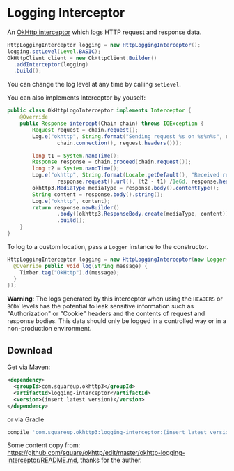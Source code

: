 Logging Interceptor
===================

An [OkHttp interceptor][1] which logs HTTP request and response data.

```java
HttpLoggingInterceptor logging = new HttpLoggingInterceptor();
logging.setLevel(Level.BASIC);
OkHttpClient client = new OkHttpClient.Builder()
  .addInterceptor(logging)
  .build();
```

You can change the log level at any time by calling `setLevel`.

You can also implements Interceptor by youself:
```java
public class OkHttpLogoInterceptor implements Interceptor {
    @Override
    public Response intercept(Chain chain) throws IOException {
        Request request = chain.request();
        Log.e("okhttp", String.format("Sending request %s on %s%n%s", request.url(),
                chain.connection(), request.headers()));

        long t1 = System.nanoTime();
        Response response = chain.proceed(chain.request());
        long t2 = System.nanoTime();
        Log.e("okhttp", String.format(Locale.getDefault(), "Received response for %s in %.1f ms %n%s",
                response.request().url(), (t2 - t1) /1e6d, response.headers()));
        okhttp3.MediaType mediaType = response.body().contentType();
        String content = response.body().string();
        Log.e("okhttp", content);
        return response.newBuilder()
                .body((okhttp3.ResponseBody.create(mediaType, content)))
                .build();
    }
}
```

To log to a custom location, pass a `Logger` instance to the constructor.
```java
HttpLoggingInterceptor logging = new HttpLoggingInterceptor(new Logger() {
  @Override public void log(String message) {
    Timber.tag("OkHttp").d(message);
  }
});
```

**Warning**: The logs generated by this interceptor when using the `HEADERS` or `BODY` levels has
the potential to leak sensitive information such as "Authorization" or "Cookie" headers and the
contents of request and response bodies. This data should only be logged in a controlled way or in
a non-production environment.


Download
--------

Get via Maven:
```xml
<dependency>
  <groupId>com.squareup.okhttp3</groupId>
  <artifactId>logging-interceptor</artifactId>
  <version>(insert latest version)</version>
</dependency>
```

or via Gradle 
```groovy
compile 'com.squareup.okhttp3:logging-interceptor:(insert latest version)'
```

Some content copy from: https://github.com/square/okhttp/edit/master/okhttp-logging-interceptor/README.md, 
thanks for the auther.

 [1]: https://github.com/square/okhttp/wiki/Interceptors

